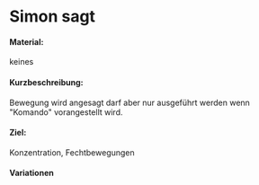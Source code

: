 # Simon sagt

#### Material:

keines

#### Kurzbeschreibung:

Bewegung wird angesagt darf aber nur ausgeführt werden wenn "Komando" vorangestellt wird. 

#### Ziel:

Konzentration, Fechtbewegungen

#### Variationen